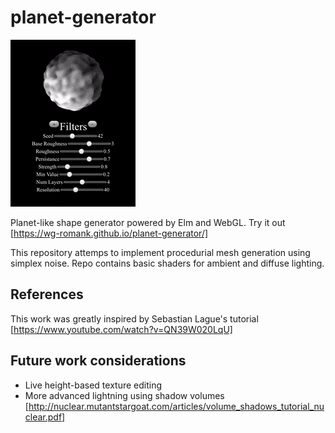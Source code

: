 # planet-generator

![](media/demo.gif)

Planet-like shape generator powered by Elm and WebGL. Try it out [https://wg-romank.github.io/planet-generator/]

This repository attemps to implement procedurial mesh generation using simplex noise. Repo contains basic shaders for ambient and diffuse lighting.

## References

This work was greatly inspired by Sebastian Lague's tutorial [https://www.youtube.com/watch?v=QN39W020LqU]

## Future work considerations

* Live height-based texture editing
* More advanced lightning using shadow volumes [http://nuclear.mutantstargoat.com/articles/volume_shadows_tutorial_nuclear.pdf]